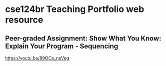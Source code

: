 # cse124br Teaching Portfolio web resource

## Peer-graded Assignment: Show What You Know: Explain Your Program - Sequencing
https://youtu.be/89OOs_neVeg
